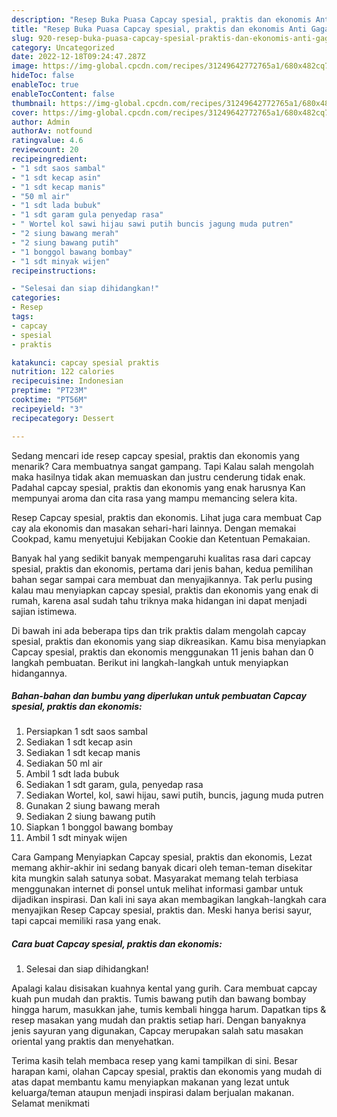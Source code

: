 ```yaml
---
description: "Resep Buka Puasa Capcay spesial, praktis dan ekonomis Anti Gagal"
title: "Resep Buka Puasa Capcay spesial, praktis dan ekonomis Anti Gagal"
slug: 920-resep-buka-puasa-capcay-spesial-praktis-dan-ekonomis-anti-gagal
category: Uncategorized
date: 2022-12-18T09:24:47.287Z
image: https://img-global.cpcdn.com/recipes/31249642772765a1/680x482cq70/capcay-spesial-praktis-dan-ekonomis-foto-resep-utama.jpg
hideToc: false
enableToc: true
enableTocContent: false
thumbnail: https://img-global.cpcdn.com/recipes/31249642772765a1/680x482cq70/capcay-spesial-praktis-dan-ekonomis-foto-resep-utama.jpg
cover: https://img-global.cpcdn.com/recipes/31249642772765a1/680x482cq70/capcay-spesial-praktis-dan-ekonomis-foto-resep-utama.jpg
author: Admin
authorAv: notfound
ratingvalue: 4.6
reviewcount: 20
recipeingredient:
- "1 sdt saos sambal"
- "1 sdt kecap asin"
- "1 sdt kecap manis"
- "50 ml air"
- "1 sdt lada bubuk"
- "1 sdt garam gula penyedap rasa"
- " Wortel kol sawi hijau sawi putih buncis jagung muda putren"
- "2 siung bawang merah"
- "2 siung bawang putih"
- "1 bonggol bawang bombay"
- "1 sdt minyak wijen"
recipeinstructions:

- "Selesai dan siap dihidangkan!"
categories:
- Resep
tags:
- capcay
- spesial
- praktis

katakunci: capcay spesial praktis 
nutrition: 122 calories
recipecuisine: Indonesian
preptime: "PT23M"
cooktime: "PT56M"
recipeyield: "3"
recipecategory: Dessert

---
```



Sedang mencari ide resep capcay spesial, praktis dan ekonomis yang menarik? Cara membuatnya sangat gampang. Tapi Kalau salah mengolah maka hasilnya tidak akan memuaskan dan justru cenderung tidak enak. Padahal capcay spesial, praktis dan ekonomis yang enak harusnya Kan mempunyai aroma dan cita rasa yang mampu memancing selera kita.


Resep Capcay spesial, praktis dan ekonomis. Lihat juga cara membuat Cap cay ala ekonomis dan masakan sehari-hari lainnya. Dengan memakai Cookpad, kamu menyetujui Kebijakan Cookie dan Ketentuan Pemakaian.

Banyak hal yang sedikit banyak mempengaruhi kualitas rasa dari capcay spesial, praktis dan ekonomis, pertama dari jenis bahan, kedua pemilihan bahan segar sampai cara membuat dan menyajikannya. Tak perlu pusing kalau mau menyiapkan capcay spesial, praktis dan ekonomis yang enak di rumah, karena asal sudah tahu triknya maka hidangan ini dapat menjadi sajian istimewa.


Di bawah ini ada beberapa tips dan trik praktis dalam mengolah capcay spesial, praktis dan ekonomis yang siap dikreasikan. Kamu bisa menyiapkan Capcay spesial, praktis dan ekonomis menggunakan 11 jenis bahan dan 0 langkah pembuatan. Berikut ini langkah-langkah untuk menyiapkan hidangannya.

<!--inarticleads1-->

##### Bahan-bahan dan bumbu yang diperlukan untuk pembuatan Capcay spesial, praktis dan ekonomis:

1. Persiapkan 1 sdt saos sambal
1. Sediakan 1 sdt kecap asin
1. Sediakan 1 sdt kecap manis
1. Sediakan 50 ml air
1. Ambil 1 sdt lada bubuk
1. Sediakan 1 sdt garam, gula, penyedap rasa
1. Sediakan  Wortel, kol, sawi hijau, sawi putih, buncis, jagung muda putren
1. Gunakan 2 siung bawang merah
1. Sediakan 2 siung bawang putih
1. Siapkan 1 bonggol bawang bombay
1. Ambil 1 sdt minyak wijen


Cara Gampang Menyiapkan Capcay spesial, praktis dan ekonomis, Lezat memang akhir-akhir ini sedang banyak dicari oleh teman-teman disekitar kita mungkin salah satunya sobat. Masyarakat memang telah terbiasa menggunakan internet di ponsel untuk melihat informasi gambar untuk dijadikan inspirasi. Dan kali ini saya akan membagikan langkah-langkah cara menyajikan Resep Capcay spesial, praktis dan. Meski hanya berisi sayur, tapi capcai memiliki rasa yang enak. 

<!--inarticleads2-->

##### Cara buat Capcay spesial, praktis dan ekonomis:


1. Selesai dan siap dihidangkan!

Apalagi kalau disisakan kuahnya kental yang gurih. Cara membuat capcay kuah pun mudah dan praktis. Tumis bawang putih dan bawang bombay hingga harum, masukkan jahe, tumis kembali hingga harum. Dapatkan tips &amp; resep masakan yang mudah dan praktis setiap hari. Dengan banyaknya jenis sayuran yang digunakan, Capcay merupakan salah satu masakan oriental yang praktis dan menyehatkan. 

Terima kasih telah membaca resep yang kami tampilkan di sini. Besar harapan kami, olahan Capcay spesial, praktis dan ekonomis yang mudah di atas dapat membantu kamu menyiapkan makanan yang lezat untuk keluarga/teman ataupun menjadi inspirasi dalam berjualan makanan. Selamat menikmati
